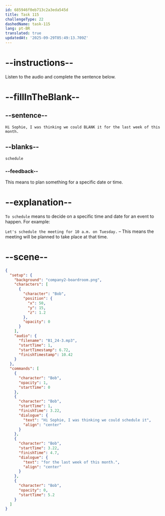```yaml
---
id: 685946f0eb713c2a3eda545d
title: Task 115
challengeType: 22
dashedName: task-115
lang: pt-BR
translated: true
updatedAt: '2025-09-29T05:49:13.709Z'
---
```


<!-- (Audio) Bob: Hi Sophie, I was thinking we could schedule it for the last week of this month. -->

# --instructions--

Listen to the audio and complete the sentence below.

# --fillInTheBlank--

## --sentence--

`Hi Sophie, I was thinking we could BLANK it for the last week of this month.`

## --blanks--

`schedule`

### --feedback--

This means to plan something for a specific date or time.

# --explanation--

`To schedule` means to decide on a specific time and date for an event to happen. For example:

`Let's schedule the meeting for 10 a.m. on Tuesday.` – This means the meeting will be planned to take place at that time.

# --scene--

```json
{
  "setup": {
    "background": "company2-boardroom.png",
    "characters": [
      {
        "character": "Bob",
        "position": {
          "x": 50,
          "y": 15,
          "z": 1.2
        },
        "opacity": 0
      }
    ],
    "audio": {
      "filename": "B1_24-3.mp3",
      "startTime": 1,
      "startTimestamp": 6.72,
      "finishTimestamp": 10.42
    }
  },
  "commands": [
    {
      "character": "Bob",
      "opacity": 1,
      "startTime": 0
    },
    {
      "character": "Bob",
      "startTime": 1,
      "finishTime": 3.22,
      "dialogue": {
        "text": "Hi Sophie, I was thinking we could schedule it",
        "align": "center"
      }
    },
    {
      "character": "Bob",
      "startTime": 3.22,
      "finishTime": 4.7,
      "dialogue": {
        "text": "for the last week of this month.",
        "align": "center"
      }
    },
    {
      "character": "Bob",
      "opacity": 0,
      "startTime": 5.2
    }
  ]
}
```
